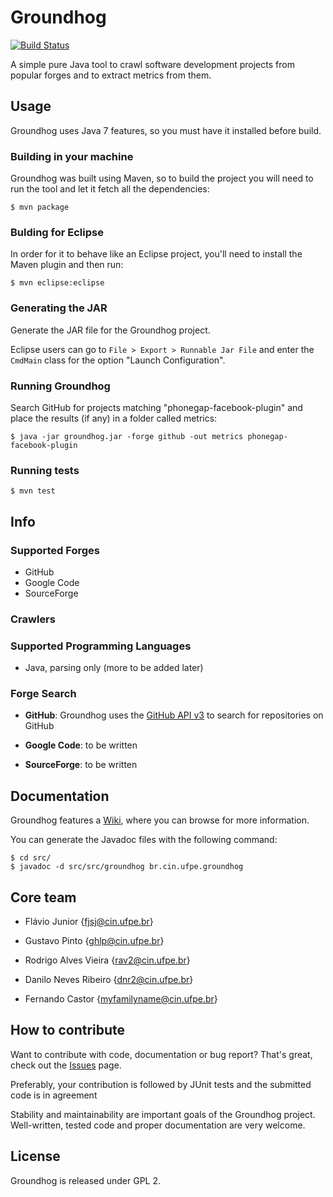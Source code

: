 # Groundhog
[![Build Status](https://travis-ci.org/spgroup/groundhog.png?branch=master)](https://travis-ci.org/spgroup/groundhog)

A simple pure Java tool to crawl software development projects from popular forges and to extract metrics from them.

## Usage

Groundhog uses Java 7 features, so you must have it installed before build.

### Building in your machine

Groundhog was built using Maven, so to build the project you will need to run the tool and let it fetch all the dependencies:

```
$ mvn package
```

### Bulding for Eclipse

In order for it to behave like an Eclipse project, you'll need to install the Maven plugin and then run:

```
$ mvn eclipse:eclipse
```

### Generating the JAR

Generate the JAR file for the Groundhog project.

Eclipse users can go to `File > Export > Runnable Jar File` and enter the `CmdMain` class for the option "Launch Configuration".

### Running Groundhog

Search GitHub for projects matching "phonegap-facebook-plugin" and place the results (if any) in a folder called metrics:

```shell
$ java -jar groundhog.jar -forge github -out metrics phonegap-facebook-plugin
```

### Running tests

```
$ mvn test
```

## Info

### Supported Forges

* GitHub
* Google Code
* SourceForge

### Crawlers

### Supported Programming Languages

* Java, parsing only (more to be added later)

### Forge Search

* **GitHub**:
Groundhog uses the [GitHub API v3] to search for repositories on GitHub

* **Google Code**:
to be written

* **SourceForge**:
to be written

## Documentation

Groundhog features a [Wiki], where you can browse for more information.

You can generate the Javadoc files with the following command:

```
$ cd src/
$ javadoc -d src/src/groundhog br.cin.ufpe.groundhog
```

## Core team

* Flávio Junior {fjsj@cin.ufpe.br}

* Gustavo Pinto {ghlp@cin.ufpe.br}

* Rodrigo Alves Vieira {rav2@cin.ufpe.br}

* Danilo Neves Ribeiro {dnr2@cin.ufpe.br}

* Fernando Castor {myfamilyname@cin.ufpe.br}

## How to contribute

Want to contribute with code, documentation or bug report? That's great, check out the [Issues] page.

Preferably, your contribution is followed by JUnit tests and the submitted code is in agreement

Stability and maintainability are important goals of the Groundhog project. Well-written, tested code and proper documentation are very welcome.

## License

Groundhog is released under GPL 2.

[GitHub API v3]: http://developer.github.com/
[Wiki]: https://github.com/spgroup/groundhog/wiki
[Issues]: https://github.com/spgroup/groundhog/issues
